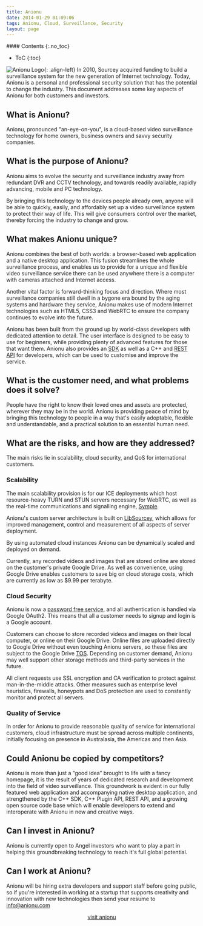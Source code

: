 ```yaml
---
title: Anionu
date: 2014-01-29 01:09:06
tags: Anionu, Cloud, Surveillance, Security
layout: page
---
```


<div class="sidebar-section toc">
#### Contents
{:.no_toc}

* ToC
{:toc}
</div>

![Anionu Logo](logos/anionu-133x110.png "Anionu Logo"){: .align-left}
In 2010, Sourcey acquired funding to build a surveillance system for the new generation of Internet technology. Today, Anionu is a personal and professional security solution that has the potential to change the industry. This document addresses some key aspects of Anionu for both customers and investors.

## What is Anionu?

Anionu, pronounced "an-eye-on-you", is a cloud-based video surveillance technology for home owners, business owners and savvy security companies. 

## What is the purpose of Anionu?

Anionu aims to evolve the security and surveillance industry away from redundant DVR and CCTV technology, and towards readily available, rapidly advancing, mobile and PC technology.

By bringing this technology to the devices people already own, anyone will be able to quickly, easily, and affordably set up a video surveillance system to protect their way of life. This will give consumers control over the market, thereby forcing the industry to change and grow.

<!--
 rather than the hardware manufacturers.
 market will belong to 
-->

## What makes Anionu unique?

Anionu combines the best of both worlds: a browser-based web application and a native desktop application. This fusion streamlines the whole surveillance process, and enables us to provide for a unique and flexible video surveillance service there can be used anywhere there is a computer with cameras attached and Internet access.

Another vital factor is forward-thinking focus and direction. Where most surveillance companies still dwell in a bygone era bound by the aging systems and hardware they service, Anionu makes use of modern Internet technologies such as HTML5, CSS3 and WebRTC to ensure the company continues to evolve into the future.

Anionu has been built from the ground up by world-class developers with dedicated attention to detail. The user interface is designed to be easy to use for beginners, while providing plenty of advanced features for those that want them. Anionu also provides an [SDK](https://anionu.com/documents/sdk-overview) as well as a C++ and [REST API](https://anionu.com/documents/creating-spot-plugins) for developers, which can be used to customise and improve the service.

<!--
Anionu has been heavily influenced by the open source movement, and features 
, and is designed to be easy to use for beginners, while providing plenty of advanced features for those that need them
. The web application itself makes full use of modern Internet technologies such as HTML5, CSS3 and WebRTC
, This is what will enable 
In anything separates Anionu from the competition, it's


The central browser-based application is used to remotely record and view video feeds generated from the video cameras attached to any computer with the native application installed.

, and receive security notifications via SMS, email or Twitter. 

Anionu makes use of modern Internet technologies such as HTML5, CSS3 and WebRTC to provide a unique and flexible surveillance service which can be used anywhere there is Internet access.


browser based


bly evident in the user interface which is both beautiful and practical at the same time.

elegant and intuitive enough to allow 
, and the results are evident in the streamlined 

 who insist on the highest level of 

	elegant user interface has

and intuitive interface will be especially appealing to those who enjoy using Apple products and engaging social networking websites such as Facebook, Twitter and Google Plus.

The concept of remote video surveillance has been around for a while, but finally there is a modern alternative that people can 
understand. Anionu makes full use of the modern 

 elegant and intuitive interface will be especially appealing to those who enjoy using Apple products and engaging social networking websites such as Facebook, Twitter and Google Plus.

Anionu allows users to manage a global network of cameras in real-time from a central browser-based application, and receive security notifications via SMS, email or Twitter. 

The web application makes full use of modern internet technologies such as HTML5, CSS3 and WebRTC, and is designed to be easy to use for beginners, while providing plenty of advanced features for those that want them. 

-->

## What is the customer need, and what problems does it solve?

People have the right to know their loved ones and assets are protected, wherever they may be in the world. Anionu is providing peace of mind by bringing this technology to people in a way that's easily adoptable, flexible and understandable, and a practical solution to an essential human need.

<!--
## What is the solution and value proposition?

Anionu helps you to protect the people, places and things you care about using your existing computer and mobile phone technology.

Anionu is making video surveillance a viable option for every home and business owner by effectively removing the need for expensive and bulky DVR and CCTV technology.
-->

## What are the risks, and how are they addressed?

The main risks lie in scalability, cloud security, and QoS for international customers. 

### Scalability

The main scalability provision is for our ICE deployments which host resource-heavy TURN and STUN servers necessary for WebRTC, as well as the real-time communications and signalling engine, <a href="http://sourcey.com/symple" title="Messaging made Symple">Symple</a>.

Anionu's custom server architecture is built on <a href="http://sourcey.com/libsourcey" title="C++ Networking Evolved">LibSourcey</a>, which allows for improved management, control and measurement of all aspects of server deployment.

By using automated cloud instances Anionu can be dynamically scaled and deployed on demand.

Currently, any recorded videos and images that are stored online are stored on the customer's private Google Drive. As well as convenience, using Google Drive enables customers to save big on cloud storage costs, which are currently as low as $9.99 per terabyte.

### Cloud Security

Anionu is now a [password free service](https://anionu.com/blog/google-integration), and all authentication is handled via Google OAuth2. This means that all a customer needs to signup and login is a Google account.

Customers can choose to store recorded videos and images on their local computer, or online on their Google Drive. Online files are uploaded directly to Google Drive without even touching Anionu servers, so these files are subject to the Google Drive [TOS](http://www.google.com/intl/en/policies/terms/). Depending on customer demand, Anionu may well support other storage methods and third-party services in the future. 

All client requests use SSL encryption and CA verification to protect against man-in-the-middle attacks. Other measures such as enterprise level heuristics, firewalls, honeypots and DoS protection are used to constantly monitor and protect all servers.

<!--
	to anionu.com, and any other third party service,
	, and  which will prevent password
enables a vastly superior
By using Google Drive,
Best practices are employed for securing user passwords, which are encrypted with SHA-512 hash using bcrypt. 
such as surveillance footage and logs are stored off-site using Amazon S3
-->

### Quality of Service

In order for Anionu to provide reasonable quality of service for international customers, cloud infrastructure must be spread across multiple continents, initially focusing on presence in Australasia, the Americas and then Asia.

## Could Anionu be copied by competitors?

Anionu is more than just a “good idea” brought to life with a fancy homepage, it is the result of years of dedicated research and development into the field of video surveillance. This groundwork is evident in our fully featured web application and accompanying native desktop application, and strengthened by the C++ SDK, C++ Plugin API, REST API, and a growing open source code base which will enable developers to extend and interoperate with Anionu in new and creative ways.

## Can I invest in Anionu?

Anionu is currently open to Angel investors who want to play a part in helping this groundbreaking technology to reach it's full global potential.

## Can I work at Anionu?

Anionu will be hiring extra developers and support staff before going public, so if you're interested in working at a startup that supports creativity and innovation with new technologies then send your resume to <a href="mailto:info@anionu.com">info@anionu.com</a>

<center>
<a href="https://anionu.com" class="action-button button radius">visit anionu</a>
</center>

<!--
At it's core Anionu is a cloud-based surveillance service, but with a difference: 
No DVRs or specialised CCTV hardware is required; just your computer, mobile phone, and cameras (webcams and CCTV cameras are all compatible).
This means that literally anyone can setup a surveillance system to protect their home and business in just a few minutes, for very little money.
This is a very exciting prospect, and a great use for the Internet - which is now so readily accessible via the smart devices that we use every day.
Information pending. For full details and early access visit <a href="https://anionu.com" title="Cloud Video Surveillance Software for Home and Business">anionu.com</a>



is not to rave about Anionu, however, 

    
Anionu is a breath of fresh air for the surveillance industry, n 
Anionu is a breath of fresh air in a stagnating 
The purpose of this document is to share, and sometimes rant about, the technical challenges we faced and overcame while developing Anionu.
## Technical Decisions
Anionu is designed with accessibility and flexibility in mind; it works anywhere, on any device, with any camera.      
will fill a hole in the market for
was originally intended as a easy to use surveillance system that anyone can use to protect their home and business.  that they can't afford
-->
<!-- Accessibility is the way of the ; use it on any device, with any camera, 
Accessibility is very imp       
The idea is Accessibility; use it anywhere, on any device, with any camera.

<p>
Building cross-platform software is fraught with challenges, compatibility issues and restrictions imposed by the systems we work with.
We like to share, and sometimes rant a little, so here is a summary of some of the challenges we faced and overcame during the development of Anionu.
</p>

We are happy to announce that that there is an alternative.
<p>
It is low cost; you can use it with any kind of camera; there are evil contracts or hidden extra costs; and setup only takes a minute.       
Oh, and best of all it is run by a small firm that know the business inside out and keep your best interests at heart.
</p>
Here we are going to explain a few technical aspects related to the development of Anionu,
are not of a technical mind and wish
firmly
The fact is way too many property owners are still paying top dollar for expensive, redundant surveillance and security systems.
<li>Ongoing service changes</li>web standards
-->